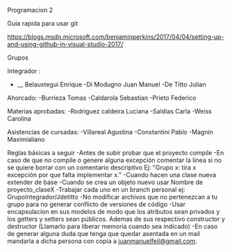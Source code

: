 Programacion 2

Guia rapida para usar git

https://blogs.msdn.microsoft.com/benjaminperkins/2017/04/04/setting-up-and-using-github-in-visual-studio-2017/

Grupos

Integrador : 
- __ Belaustegui Enrique
-Di Modugno Juan Manuel
-De Titto Julian

Ahorcado: 
-Burrieza Tomas
-Caldarola Sebastian
-Prieto Federico

Materias aprobadas:
-Rodriguez caldeira Luciana
-Saldias Carla
-Weiss Carolina

Asistencias de cursadas:
-Villareal Agustina
-Constantini Pablo
-Magnin Maximialiano

Reglas básicas a seguir
-Antes de subir probar que el proyecto compile
-En caso de que no compile o genere alguna excepción comentar la linea si no se quiere borrar con un comentario descriptivo Ej: "Grupo x: tira x excepción por que falta implementar x." 
-Cuando hacen una clase nueva extender de base
-Cuando se crea un objeto nuevo usar Nombre de proyecto_claseX
-Trabajar cada uno en un branch personal ej: GrupoIntegrador/Jdetitto
-No modificar archivos que no pertenezcan a tu grupo para no generar conflicto de versiones de código
-Usar encapsulacion en sus modelos de modo que los atributos sean privados y los getters y setters sean públicos. Ademas de sus respectivo constructor y destructor (Llamarlo para liberar memoria cuando sea indicado)
-En caso de generar alguna duda que tenga que quedar asentada en un mail mandarla a dicha persona con copia a juanmanuelfeil@gmail.com.

